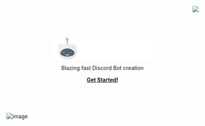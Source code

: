 <p align="right">
<a href="https://dangoweb.ga/"><img src="https://dangoweb./favicon.ico" height="40px" /></a></p>
<br><br>
<p align="center">
    <img align="center" src="title-white.png" />
    <!--<h1 align="center">Just the Docs</h1>-->
    <p align="center">Blazing fast Discord Bot creation</p>
    <p align="center"><strong><a href="https://bots.dangoweb.ga/docs">Get Started!</a></strong></p>
    <br><br><br>
</p>

![image](https://bots.dangoweb.ga/banner.gif)
